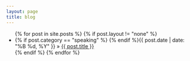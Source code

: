 ```yaml
---
layout: page
title: blog
---
```


<ul class="posts">
  {% for post in site.posts %}
    {% if post.layout != "none" %}
    <li>{% if post.category == "speaking" %}<i class="fa fa-microphone"></i> {% endif %}<span>{{ post.date | date: "%B %d, %Y" }}</span> &raquo; <a href="{{ post.url }}">{{ post.title }}</a></li>
    {% endif %}
  {% endfor %}
</ul>